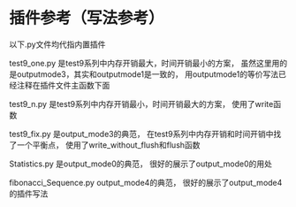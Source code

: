 插件参考（写法参考）
======================

以下.py文件均代指内置插件

test9_one.py
    是test9系列中内存开销最大，时间开销最小的方案，
    虽然这里用的是outputmode3，其实和outputmode1是一致的，
    用outputmode1的等价写法已经注释在插件文件主函数下面

test9_n.py
    是test9系列中内存开销最小，时间开销最大的方案，
    使用了write函数

test9_fix.py
    是output_mode3的典范，
    在test9系列中内存开销和时间开销中找了一个平衡点，
    使用了write_without_flush和flush函数

Statistics.py
    是output_mode0的典范，
    很好的展示了output_mode0的用处

fibonacci_Sequence.py
    output_mode4的典范，
    很好的展示了output_mode4的插件写法

